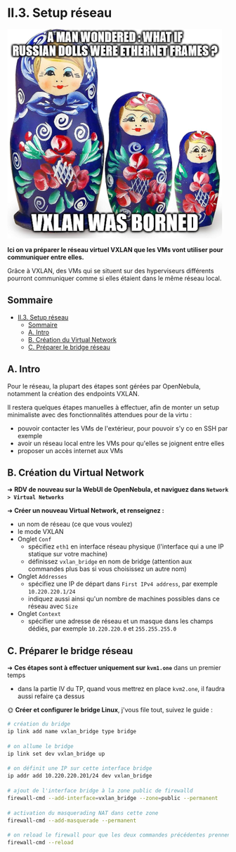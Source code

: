 # II.3. Setup réseau

![VXLAN](./img/vxlan_bornt.png)

**Ici on va préparer le réseau virtuel VXLAN que les VMs vont utiliser pour communiquer entre elles.**

Grâce à VXLAN, des VMs qui se situent sur des hyperviseurs différents pourront communiquer comme si elles étaient dans le même réseau local.

## Sommaire

- [II.3. Setup réseau](#ii3-setup-réseau)
  - [Sommaire](#sommaire)
  - [A. Intro](#a-intro)
  - [B. Création du Virtual Network](#b-création-du-virtual-network)
  - [C. Préparer le bridge réseau](#c-préparer-le-bridge-réseau)

## A. Intro

Pour le réseau, la plupart des étapes sont gérées par OpenNebula, notamment la création des endpoints VXLAN.

Il restera quelques étapes manuelles à effectuer, afin de monter un setup minimaliste avec des fonctionnalités attendues pour de la virtu :

- pouvoir contacter les VMs de l'extérieur, pour pouvoir s'y co en SSH par exemple
- avoir un réseau local entre les VMs pour qu'elles se joignent entre elles
- proposer un accès internet aux VMs

## B. Création du Virtual Network

➜ **RDV de nouveau sur la WebUI de OpenNebula, et naviguez dans `Network > Virtual Networks`**

➜ **Créer un nouveau Virtual Network, et renseignez :**

- un nom de réseau (ce que vous voulez)
- le mode VXLAN
- Onglet `Conf`
  - spécifiez `eth1` en interface réseau physique (l'interface qui a une IP statique sur votre machine)
  - définissez `vxlan_bridge` en nom de bridge (attention aux commandes plus bas si vous choisissez un autre nom)
- Onglet `Addresses`
  - spécifiez une IP de départ dans `First IPv4 address`, par exemple `10.220.220.1/24`
  - indiquez aussi ainsi qu'un nombre de machines possibles dans ce réseau avec `Size`
- Onglet `Context`
  - spécifier une adresse de réseau et un masque dans les champs dédiés, par exemple `10.220.220.0` et `255.255.255.0`

## C. Préparer le bridge réseau

➜ **Ces étapes sont à effectuer uniquement sur `kvm1.one`** dans un premier temps

- dans la partie IV du TP, quand vous mettrez en place `kvm2.one`, il faudra aussi refaire ça dessus

🌞 **Créer et configurer le bridge Linux**, j'vous file tout, suivez le guide :

```bash
# création du bridge
ip link add name vxlan_bridge type bridge

# on allume le bridge
ip link set dev vxlan_bridge up 

# on définit une IP sur cette interface bridge
ip addr add 10.220.220.201/24 dev vxlan_bridge

# ajout de l'interface bridge à la zone public de firewalld
firewall-cmd --add-interface=vxlan_bridge --zone=public --permanent

# activation du masquerading NAT dans cette zone
firewall-cmd --add-masquerade --permanent

# on reload le firewall pour que les deux commandes précédentes prennent effet
firewall-cmd --reload
```

